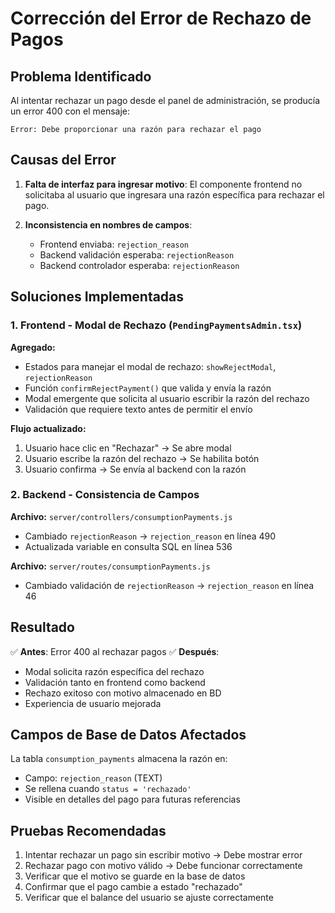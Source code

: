 # Corrección del Error de Rechazo de Pagos

## Problema Identificado

Al intentar rechazar un pago desde el panel de administración, se producía un error 400 con el mensaje:
```
Error: Debe proporcionar una razón para rechazar el pago
```

## Causas del Error

1. **Falta de interfaz para ingresar motivo**: El componente frontend no solicitaba al usuario que ingresara una razón específica para rechazar el pago.

2. **Inconsistencia en nombres de campos**: 
   - Frontend enviaba: `rejection_reason`
   - Backend validación esperaba: `rejectionReason`
   - Backend controlador esperaba: `rejectionReason`

## Soluciones Implementadas

### 1. Frontend - Modal de Rechazo (`PendingPaymentsAdmin.tsx`)

**Agregado:**
- Estados para manejar el modal de rechazo: `showRejectModal`, `rejectionReason`
- Función `confirmRejectPayment()` que valida y envía la razón
- Modal emergente que solicita al usuario escribir la razón del rechazo
- Validación que requiere texto antes de permitir el envío

**Flujo actualizado:**
1. Usuario hace clic en "Rechazar" → Se abre modal
2. Usuario escribe la razón del rechazo → Se habilita botón
3. Usuario confirma → Se envía al backend con la razón

### 2. Backend - Consistencia de Campos

**Archivo:** `server/controllers/consumptionPayments.js`
- Cambiado `rejectionReason` → `rejection_reason` en línea 490
- Actualizada variable en consulta SQL en línea 536

**Archivo:** `server/routes/consumptionPayments.js`
- Cambiado validación de `rejectionReason` → `rejection_reason` en línea 46

## Resultado

✅ **Antes**: Error 400 al rechazar pagos
✅ **Después**: 
- Modal solicita razón específica del rechazo
- Validación tanto en frontend como backend
- Rechazo exitoso con motivo almacenado en BD
- Experiencia de usuario mejorada

## Campos de Base de Datos Afectados

La tabla `consumption_payments` almacena la razón en:
- Campo: `rejection_reason` (TEXT)
- Se rellena cuando `status = 'rechazado'`
- Visible en detalles del pago para futuras referencias

## Pruebas Recomendadas

1. Intentar rechazar un pago sin escribir motivo → Debe mostrar error
2. Rechazar pago con motivo válido → Debe funcionar correctamente
3. Verificar que el motivo se guarde en la base de datos
4. Confirmar que el pago cambie a estado "rechazado"
5. Verificar que el balance del usuario se ajuste correctamente

